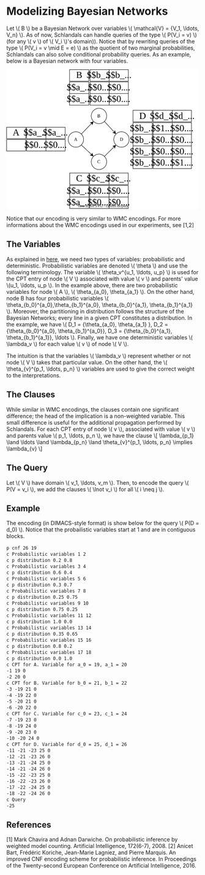 # Modelizing Bayesian Networks

Let \\( B \\) be a Bayesian Network over variables \\( \mathcal{V} = \{V_1, \ldots, V_n\} \\).
As of now, Schlandals can handle queries of the type \\( P(V_i = v) \\) (for any \\( v \\) of \\( V_i \\)'s domain)).
Notice that by rewriting queries of the type \\( P(V_i = v \mid E = e) \\) as the quotient of two marginal probabilities, Schlandals can also solve conditional probability queries.
As an example, below is a Bayesian network with four variables.

![](bn.svg)

Notice that our encoding is very similar to WMC encodings. For more informations about the WMC encodings used in our experiments, see [1,2]

## The Variables

As explained in [here](./language.md), we need two types of variables: probabilistic and deterministic.
Probabilistic variables are denoted \\( \theta \\) and use the following terminology.
The variable \\( \theta_v^{u_1, \ldots, u_p} \\) is used for the CPT entry of node \\( V \\) associated with value \\( v \\) and parents' value \\(u_1, \ldots, u_p \\).
In the example above, there are two probabilistic variables for node \\( A \\), \\( \theta_{a_0}, \theta_{a_1} \\). On the other hand, node B has four probabilistic variables \\( \theta_{b_0}^{a_0},\theta_{b_1}^{a_0}, \theta_{b_0}^{a_1}, \theta_{b_1}^{a_1} \\).
Moreover, the partitioning in distribution follows the structure of the Bayesian Networks; every line in a given CPT constitutes a distribution.
In the example, we have \\( D_1 = {\theta_{a_0}, \theta_{a_1} }, D_2 = \{\theta_{b_0}^{a_0}, \theta_{b_1}^{a_0}\}, D_3 = \{\theta_{b_0}^{a_1}, \theta_{b_1}^{a_1}\}, \ldots \\).
Finally, we have one deterministic variables \\( \lambda_v \\) for each value \\( v \\) of node \\( V \\).

The intuition is that the variables \\( \lambda_v \\) represent whether or not node \\( V \\) takes that particular value.
On the other hand, the \\( \theta_{v}^{p_1, \ldots, p_n\} \\) variables are used to give the correct weight to the interpretations.

## The Clauses

While similar in WMC encodings, the clauses contain one significant difference; the head of the implication is a non-weighted variable.
This small difference is useful for the additional propagation performed by Schlandals.
For each CPT entry of node \\( v \\), associated with value \\( v \\) and parents value \\( p_1, \ldots, p_n \\), we have the clause
\\[ \lambda_{p_1} \land \ldots \land \lambda_{p_n} \land \theta_{v}^{p_1, \ldots, p_n} \implies \lambda_{v} \\]

## The Query

Let \\( V \\) have domain \\( v_1, \ldots, v_m \\). Then, to encode the query \\( P(V = v_i \\), we add the clauses \\( \lnot v_i \\) for all \\( i \neq j \\).

## Example

The encoding (in DIMACS-style format) is show below for the query \\( P(D = d_0) \\).
Notice that the probailistic variables start at 1 and are in contiguous blocks.

```
p cnf 26 19
c Probabilistic variables 1 2
c p distribution 0.2 0.8
c Probabilistic variables 3 4
c p distribution 0.6 0.4
c Probabilistic variables 5 6
c p distribution 0.3 0.7
c Probabilistic variables 7 8
c p distribution 0.25 0.75
c Probabilistic variables 9 10
c p distribution 0.75 0.25
c Probabilistic variables 11 12
c p distribution 1.0 0.0
c Probabilistic variables 13 14
c p distribution 0.35 0.65
c Probabilistic variables 15 16
c p distribution 0.8 0.2
c Probabilistic variables 17 18
c p distribution 0.0 1.0
c CPT for A. Variable for a_0 = 19, a_1 = 20
-1 19 0
-2 20 0
c CPT for B. Variable for b_0 = 21, b_1 = 22
-3 -19 21 0
-4 -19 22 0
-5 -20 21 0
-6 -20 22 0
c CPT for C. Variable for c_0 = 23, c_1 = 24
-7 -19 23 0
-8 -19 24 0
-9 -20 23 0
-10 -20 24 0
c CPT for D. Variable for d_0 = 25, d_1 = 26
-11 -21 -23 25 0
-12 -21 -23 26 0
-13 -21 -24 25 0
-14 -21 -24 26 0
-15 -22 -23 25 0
-16 -22 -23 26 0
-17 -22 -24 25 0
-18 -22 -24 26 0
c Query
-25
```

## References

[1] Mark Chavira and Adnan Darwiche. On probabilistic inference by weighted model counting. Artificial Intelligence, 172(6-7), 2008.
[2] Anicet Bart, Frédéric Koriche, Jean-Marie Lagniez, and Pierre Marquis. An improved CNF encoding scheme for probabilistic inference. In Proceedings of the Twenty-second European Conference on Artificial Intelligence, 2016.
